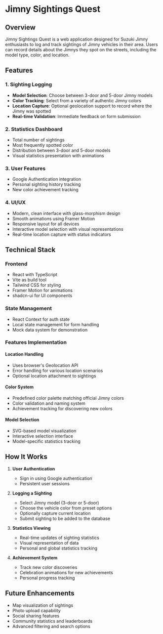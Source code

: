 # Jimny Sightings Quest

## Overview
Jimny Sightings Quest is a web application designed for Suzuki Jimny enthusiasts to log and track sightings of Jimny vehicles in their area. Users can record details about the Jimnys they spot on the streets, including the model type, color, and location.

## Features

### 1. Sighting Logging
- **Model Selection**: Choose between 3-door and 5-door Jimny models
- **Color Tracking**: Select from a variety of authentic Jimny colors
- **Location Capture**: Optional geolocation support to record where the Jimny was spotted
- **Real-time Validation**: Immediate feedback on form submission

### 2. Statistics Dashboard
- Total number of sightings
- Most frequently spotted color
- Distribution between 3-door and 5-door models
- Visual statistics presentation with animations

### 3. User Features
- Google Authentication integration
- Personal sighting history tracking
- New color achievement tracking

### 4. UI/UX
- Modern, clean interface with glass-morphism design
- Smooth animations using Framer Motion
- Responsive layout for all devices
- Interactive model selection with visual representations
- Real-time location capture with status indicators

## Technical Stack

### Frontend
- React with TypeScript
- Vite as build tool
- Tailwind CSS for styling
- Framer Motion for animations
- shadcn-ui for UI components

### State Management
- React Context for auth state
- Local state management for form handling
- Mock data system for demonstration

### Features Implementation

#### Location Handling
- Uses browser's Geolocation API
- Error handling for various location scenarios
- Optional location attachment to sightings

#### Color System
- Predefined color palette matching official Jimny colors
- Color validation and naming system
- Achievement tracking for discovering new colors

#### Model Selection
- SVG-based model visualization
- Interactive selection interface
- Model-specific statistics tracking

## How It Works

1. **User Authentication**
   - Sign in using Google authentication
   - Persistent user sessions

2. **Logging a Sighting**
   - Select Jimny model (3-door or 5-door)
   - Choose the vehicle color from preset options
   - Optionally capture current location
   - Submit sighting to be added to the database

3. **Statistics Viewing**
   - Real-time updates of sighting statistics
   - Visual representation of data
   - Personal and global statistics tracking

4. **Achievement System**
   - Track new color discoveries
   - Celebration animations for new achievements
   - Personal progress tracking

## Future Enhancements
- Map visualization of sightings
- Photo upload capability
- Social sharing features
- Community statistics and leaderboards
- Advanced filtering and search options